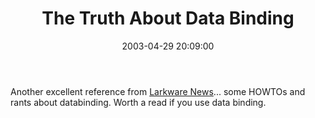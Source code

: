 ﻿---
layout: post
title: "The Truth About Data Binding"
comments: false
date: 2003-04-29 20:09:00
categories:
 - Technology
subtext-id: a71800c5-9b33-4dee-9fa5-19d1b36036a5
alias: /blog/The-Truth-About-Data-Binding.aspx
---


Another excellent reference from [Larkware News](http://www.larkware.com/)... some HOWTOs and rants about databinding. Worth a read if you use data binding. 
